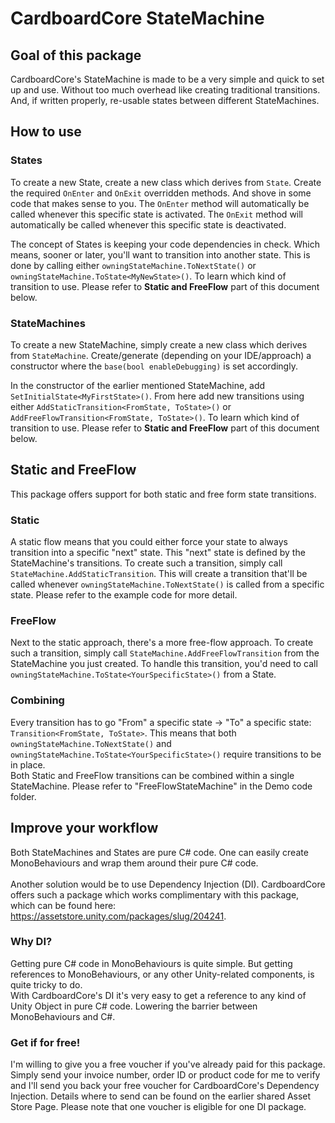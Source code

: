 # CardboardCore StateMachine

## Goal of this package
CardboardCore's StateMachine is made to be a very simple and quick to set up and use. Without too much overhead
like creating traditional transitions. And, if written properly, re-usable states between different StateMachines.

## How to use
### States
To create a new State, create a new class which derives from `State`. Create the required `OnEnter` and `OnExit` overridden methods.
And shove in some code that makes sense to you. The `OnEnter` method will automatically be called whenever this specific state is
activated. The `OnExit` method will automatically be called whenever this specific state is deactivated.

The concept of States is keeping your code dependencies in check. Which means, sooner or later, you'll want to transition into
another state. This is done by calling either `owningStateMachine.ToNextState()` or `owningStateMachine.ToState<MyNewState>()`. To learn which kind of
transition to use. Please refer to <b>Static and FreeFlow</b> part of this document below.

### StateMachines
To create a new StateMachine, simply create a new class which derives from `StateMachine`. Create/generate (depending on your IDE/approach)
a constructor where the `base(bool enableDebugging)` is set accordingly.

In the constructor of the earlier mentioned StateMachine, add `SetInitialState<MyFirstState>()`. From here add new transitions using
either `AddStaticTransition<FromState, ToState>()` or `AddFreeFlowTransition<FromState, ToState>()`. To learn which kind of
transition to use. Please refer to <b>Static and FreeFlow</b> part of this document below.

## Static and FreeFlow
This package offers support for both static and free form state transitions.
### Static
A static flow means that you could either force your state to always transition into a specific "next" state. This "next" state is defined
by the StateMachine's transitions. To create such a transition, simply call `StateMachine.AddStaticTransition`. This will create a transition that'll be called
whenever `owningStateMachine.ToNextState()` is called from a specific state. Please refer to the example code for more detail.

### FreeFlow
Next to the static approach, there's a more free-flow approach. To create such a transition, simply call `StateMachine.AddFreeFlowTransition`
from the StateMachine you just created. To handle this transition, you'd need to call `owningStateMachine.ToState<YourSpecificState>()` from a State.

### Combining
Every transition has to go "From" a specific state -> "To" a specific state: `Transition<FromState, ToState>`. This means that both
`owningStateMachine.ToNextState()` and `owningStateMachine.ToState<YourSpecificState>()` require transitions to be in place. <br>
Both Static and FreeFlow transitions can be combined within a single StateMachine. Please refer to "FreeFlowStateMachine" in the Demo code folder.

## Improve your workflow
Both StateMachines and States are pure C# code. One can easily create MonoBehaviours and wrap them around their pure C# code. <br><br>
Another solution would be to use Dependency Injection (DI). CardboardCore offers such a package which works complimentary with this
package, which can be found here: https://assetstore.unity.com/packages/slug/204241. <br>

### Why DI?
Getting pure C# code in MonoBehaviours is quite simple. But getting references to MonoBehaviours, or any other Unity-related components, is quite tricky to do.<br>
With CardboardCore's DI it's very easy to get a reference to any kind of Unity Object in pure C# code. Lowering the barrier between MonoBehaviours and C#.

### Get if for free!
I'm willing to give you a free voucher if you've already paid for this package. Simply send your invoice number, order ID or product code for me to verify and I'll send you back
your free voucher for CardboardCore's Dependency Injection. Details where to send can be found on the earlier shared Asset Store Page. Please note that one voucher is eligible for one DI package. 